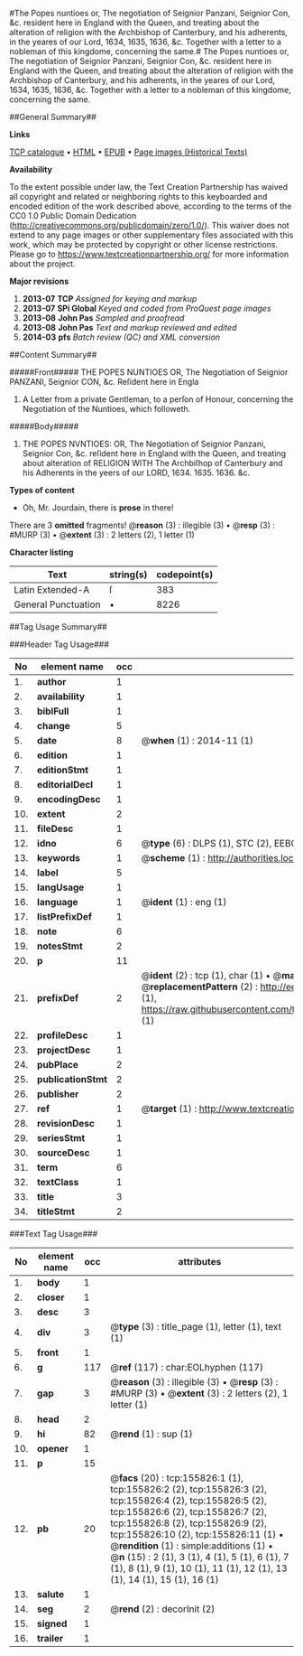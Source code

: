 #The Popes nuntioes or, The negotiation of Seignior Panzani, Seignior Con, &c. resident here in England with the Queen, and treating about the alteration of religion with the Archbishop of Canterbury, and his adherents, in the yeares of our Lord, 1634, 1635, 1636, &c. Together with a letter to a nobleman of this kingdome, concerning the same.#
The Popes nuntioes or, The negotiation of Seignior Panzani, Seignior Con, &c. resident here in England with the Queen, and treating about the alteration of religion with the Archbishop of Canterbury, and his adherents, in the yeares of our Lord, 1634, 1635, 1636, &c. Together with a letter to a nobleman of this kingdome, concerning the same.

##General Summary##

**Links**

[TCP catalogue](http://www.ota.ox.ac.uk/tcp/)  • 
[HTML](http://tei.it.ox.ac.uk/tcp/Texts-HTML/free/A90/A90854.html)  • 
[EPUB](http://tei.it.ox.ac.uk/tcp/Texts-EPUB/free/A90/A90854.epub) • 
[Page images (Historical Texts)](https://historicaltexts.jisc.ac.uk/eebo-99859477e)

**Availability**

To the extent possible under law, the Text Creation Partnership has waived all copyright and related or neighboring rights to this keyboarded and encoded edition of the work described above, according to the terms of the CC0 1.0 Public Domain Dedication (http://creativecommons.org/publicdomain/zero/1.0/). This waiver does not extend to any page images or other supplementary files associated with this work, which may be protected by copyright or other license restrictions. Please go to https://www.textcreationpartnership.org/ for more information about the project.

**Major revisions**

1. __2013-07__ __TCP__ *Assigned for keying and markup*
1. __2013-07__ __SPi Global__ *Keyed and coded from ProQuest page images*
1. __2013-08__ __John Pas__ *Sampled and proofread*
1. __2013-08__ __John Pas__ *Text and markup reviewed and edited*
1. __2014-03__ __pfs__ *Batch review (QC) and XML conversion*

##Content Summary##

#####Front#####
THE POPES NUNTIOES OR, The Negotiation of Seignior PANZANI, Seignior CON, &c. Reſident here in Engla
1. A Letter from a private Gentleman, to a perſon of Honour, concerning the Negotiation of the Nuntioes, which followeth.

#####Body#####

1. THE POPES NVNTIOES: OR, The Negotiation of Seignior Panzani, Seignior Con, &c. reſident here in England with the Queen, and treating about alteration of RELIGION WITH The Archbiſhop of Canterbury and his Adherents in the yeers of our LORD, 1634. 1635. 1636. &c.

**Types of content**

  * Oh, Mr. Jourdain, there is **prose** in there!

There are 3 **omitted** fragments! 
 @__reason__ (3) : illegible (3)  •  @__resp__ (3) : #MURP (3)  •  @__extent__ (3) : 2 letters (2), 1 letter (1)

**Character listing**


|Text|string(s)|codepoint(s)|
|---|---|---|
|Latin Extended-A|ſ|383|
|General Punctuation|•|8226|

##Tag Usage Summary##

###Header Tag Usage###

|No|element name|occ|attributes|
|---|---|---|---|
|1.|__author__|1||
|2.|__availability__|1||
|3.|__biblFull__|1||
|4.|__change__|5||
|5.|__date__|8| @__when__ (1) : 2014-11 (1)|
|6.|__edition__|1||
|7.|__editionStmt__|1||
|8.|__editorialDecl__|1||
|9.|__encodingDesc__|1||
|10.|__extent__|2||
|11.|__fileDesc__|1||
|12.|__idno__|6| @__type__ (6) : DLPS (1), STC (2), EEBO-CITATION (1), PROQUEST (1), VID (1)|
|13.|__keywords__|1| @__scheme__ (1) : http://authorities.loc.gov/ (1)|
|14.|__label__|5||
|15.|__langUsage__|1||
|16.|__language__|1| @__ident__ (1) : eng (1)|
|17.|__listPrefixDef__|1||
|18.|__note__|6||
|19.|__notesStmt__|2||
|20.|__p__|11||
|21.|__prefixDef__|2| @__ident__ (2) : tcp (1), char (1)  •  @__matchPattern__ (2) : ([0-9\-]+):([0-9IVX]+) (1), (.+) (1)  •  @__replacementPattern__ (2) : http://eebo.chadwyck.com/downloadtiff?vid=$1&page=$2 (1), https://raw.githubusercontent.com/textcreationpartnership/Texts/master/tcpchars.xml#$1 (1)|
|22.|__profileDesc__|1||
|23.|__projectDesc__|1||
|24.|__pubPlace__|2||
|25.|__publicationStmt__|2||
|26.|__publisher__|2||
|27.|__ref__|1| @__target__ (1) : http://www.textcreationpartnership.org/docs/. (1)|
|28.|__revisionDesc__|1||
|29.|__seriesStmt__|1||
|30.|__sourceDesc__|1||
|31.|__term__|6||
|32.|__textClass__|1||
|33.|__title__|3||
|34.|__titleStmt__|2||


###Text Tag Usage###

|No|element name|occ|attributes|
|---|---|---|---|
|1.|__body__|1||
|2.|__closer__|1||
|3.|__desc__|3||
|4.|__div__|3| @__type__ (3) : title_page (1), letter (1), text (1)|
|5.|__front__|1||
|6.|__g__|117| @__ref__ (117) : char:EOLhyphen (117)|
|7.|__gap__|3| @__reason__ (3) : illegible (3)  •  @__resp__ (3) : #MURP (3)  •  @__extent__ (3) : 2 letters (2), 1 letter (1)|
|8.|__head__|2||
|9.|__hi__|82| @__rend__ (1) : sup (1)|
|10.|__opener__|1||
|11.|__p__|15||
|12.|__pb__|20| @__facs__ (20) : tcp:155826:1 (1), tcp:155826:2 (2), tcp:155826:3 (2), tcp:155826:4 (2), tcp:155826:5 (2), tcp:155826:6 (2), tcp:155826:7 (2), tcp:155826:8 (2), tcp:155826:9 (2), tcp:155826:10 (2), tcp:155826:11 (1)  •  @__rendition__ (1) : simple:additions (1)  •  @__n__ (15) : 2 (1), 3 (1), 4 (1), 5 (1), 6 (1), 7 (1), 8 (1), 9 (1), 10 (1), 11 (1), 12 (1), 13 (1), 14 (1), 15 (1), 16 (1)|
|13.|__salute__|1||
|14.|__seg__|2| @__rend__ (2) : decorInit (2)|
|15.|__signed__|1||
|16.|__trailer__|1||
